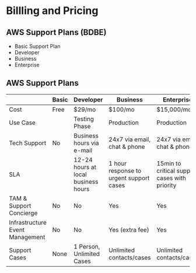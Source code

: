 # Billling and Pricing


## AWS Support Plans (BDBE)
* Basic Support Plan 
* Developer
* Business
* Enterprise


## AWS Support Plans

|                          | Basic |Developer                            | Business                                |Enterprise                                     |
| -------------------------| ------|-------------------------------------| ----------------------------------------|-----------------------------------------------|
| Cost                     | Free  | $29/mo                              | $100/mo                                 | $15,000/mo                                    |
| Use Case                 |       | Testing Phase                       | Production                              | Production                                    |
| Tech Support             | No    | Business hours via e-mail           | 24x7 via email, chat & phone            | 24x7 via email, chat & phone                  |
| SLA                      |       | 12-24 hours at local business hours | 1 hour response to urgent support cases | 15min to critical support cases with priority |
| TAM & Support Concierge  | No    | No                                  | Yes                                     | Yes                                           |
| Infrastructure Event Management | No | No                              | Yes (extra fee)                         | Yes                                           | 
| Support Cases            | None  | 1 Person, Unlimited Cases           | Unlimited contacts/cases                | Unlimited contacts/cases                      |
